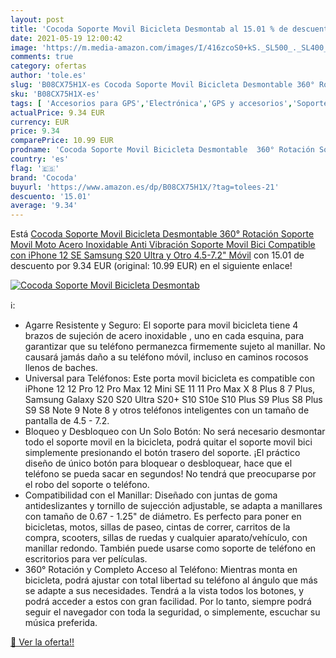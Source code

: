 ```yaml
---
layout: post
title: 'Cocoda Soporte Movil Bicicleta Desmontab al 15.01 % de descuento'
date: 2021-05-19 12:00:42
image: 'https://m.media-amazon.com/images/I/416zcoS0+kS._SL500_._SL400_.jpg'
comments: true
category: ofertas
author: 'tole.es'
slug: 'B08CX75H1X-es Cocoda Soporte Movil Bicicleta Desmontable 360° Rotación...'
sku: 'B08CX75H1X-es'
tags: [ 'Accesorios para GPS','Electrónica','GPS y accesorios','Soportes para GPS','cocoda','iphone', ]
actualPrice: 9.34 EUR
currency: EUR
price: 9.34
comparePrice: 10.99 EUR
prodname: 'Cocoda Soporte Movil Bicicleta Desmontable  360° Rotación Soporte Movil Moto  Acero Inoxidable Anti Vibración Soporte Movil Bici Compatible con iPhone 12 SE  Samsung S20 Ultra y Otro 4.5-7.2" Móvil'
country: 'es'
flag: '🇪🇸'
brand: 'Cocoda'
buyurl: 'https://www.amazon.es/dp/B08CX75H1X/?tag=tolees-21'
descuento: '15.01'
average: '9.34'
---
```


Está [Cocoda Soporte Movil Bicicleta Desmontable  360° Rotación Soporte Movil Moto  Acero Inoxidable Anti Vibración Soporte Movil Bici Compatible con iPhone 12 SE  Samsung S20 Ultra y Otro 4.5-7.2" Móvil](https://www.amazon.es/dp/B08CX75H1X/?tag=tolees-21) con 15.01 de descuento por 9.34 EUR (original: 10.99 EUR) en el siguiente enlace!

[![Cocoda Soporte Movil Bicicleta Desmontab](https://m.media-amazon.com/images/I/416zcoS0+kS._SL500_._SL400_.jpg)](https://www.amazon.es/dp/B08CX75H1X/?tag=tolees-21)

ℹ️:

- Agarre Resistente y Seguro: El soporte para movil bicicleta tiene 4 brazos de sujeción de acero inoxidable , uno en cada esquina, para garantizar que su teléfono permanezca firmemente sujeto al manillar. No causará jamás daño a su teléfono móvil, incluso en caminos rocosos llenos de baches.
- Universal para Teléfonos: Este porta movil bicicleta es compatible con iPhone 12 12 Pro 12 Pro Max 12 Mini SE 11 11 Pro Max X 8 Plus 8 7 Plus, Samsung Galaxy S20 S20 Ultra S20+ S10 S10e S10 Plus S9 Plus S8 Plus S9 S8 Note 9 Note 8 y otros teléfonos inteligentes con un tamaño de pantalla de 4.5 - 7.2.
- Bloqueo y Desbloqueo con Un Solo Botón: No será necesario desmontar todo el soporte movil en la bicicleta, podrá quitar el soporte movil bici simplemente presionando el botón trasero del soporte. ¡El práctico diseño de único botón para bloquear o desbloquear, hace que el teléfono se pueda sacar en segundos! No tendrá que preocuparse por el robo del soporte o teléfono.
- Compatibilidad con el Manillar: Diseñado con juntas de goma antideslizantes y tornillo de sujección adjustable, se adapta a manillares con tamaño de 0.67 - 1.25" de diámetro. Es perfecto para poner en bicicletas, motos, sillas de paseo, cintas de correr, carritos de la compra, scooters, sillas de ruedas y cualquier aparato/vehículo, con manillar redondo. También puede usarse como soporte de teléfono en escritorios para ver películas.
- 360° Rotación y Completo Acceso al Teléfono: Mientras monta en bicicleta, podrá ajustar con total libertad su teléfono al ángulo que más se adapte a sus necesidades. Tendrá a la vista todos los botones, y podrá acceder a estos con gran facilidad. Por lo tanto, siempre podrá seguir el navegador con toda la seguridad, o simplemente, escuchar su música preferida.

[🛒 Ver la oferta!!](https://www.amazon.es/dp/B08CX75H1X/?tag=tolees-21)
